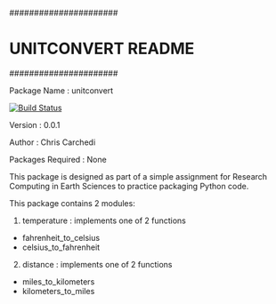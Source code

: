 ######################
# UNITCONVERT README #
######################

Package Name : unitconvert

[![Build Status](https://travis-ci.org/carcheezy94/unitconvert.svg?branch=master)](https://travis-ci.org/carcheezy94/unitconvert)

Version : 0.0.1

Author : Chris Carchedi

Packages Required : None

This package is designed as part of a simple
assignment for Research Computing in Earth
Sciences to practice packaging Python code.

This package contains 2 modules:

1) temperature : implements one of 2 functions
- fahrenheit_to_celsius
- celsius_to_fahrenheit

2) distance : implements one of 2 functions
- miles_to_kilometers
- kilometers_to_miles
